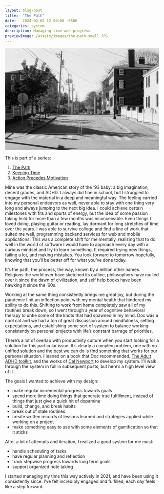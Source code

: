 ```yaml
---
layout: blog-post
title:  "The Path"
date:   2024-02-02 12:50:08 -0500
categories: system
description: Managing time and progress
previewImage: /assets/images/the-path-small.JPG
---
```


![The path](/assets/images/the-path.JPG "The path")

This is part of a series:
1. [The Path](/system/2024/02/02/the-path.html)
2. [Keeping Time](/system/2024/03/27/keeping-time.html)
2. [Action Precedes Motivation](/system/2024/05/29/action-precedes-motivation.html)

Mine was the classic American story of the ’93 baby: a big imagination, decent grades, and ADHD. I always did fine in school, but I struggled to engage with the material in a deep and meaningful way. The feeling carried into my personal endeavors as well, never able to stay with one thing very long and always jumping to the next big idea. I could achieve certain milestones with fits and spurts of energy, but the idea of some passion taking hold for more than a few months was inconceivable. Even things I loved doing, playing guitar or reading, lay dormant for long stretches of time over the years. I was able to survive college and find a line of work that suited me well, programming backend services for web and mobile applications. This was a complete shift for me mentally, realizing that to do well in the world of software I would have to approach every day with a curious mindset and try to learn something. It required trying new things, failing a lot, and making mistakes. You look forward to tomorrow hopefully, knowing that you’ll be better off for what you’ve done today.

It’s the path, the process, the way, known by a million other names. Religions the world over have sketched its outline, philosophers have mulled over it since the dawn of civilization, and self help books have been hawking it since the ‘60s.

Working at the same thing consistently brings me great joy, but during the pandemic I hit an inflection point with my mental health that hindered my ability to do this. Shifting to work from home completely saw all of my routines break down, so I went through a year of cognitive behavioral therapy to untie some of the knots that had spawned in my mind. Doc was a cool cat and we had a ton of great discussion around mindfulness, setting expectations, and establishing some sort of system to balance working consistently on personal projects with life’s constant barrage of priorities.

There’s a lot of overlap with productivity culture when you start looking for a solution for this particular issue. It’s clearly a complex problem, one with no unified solution and the best we can do is find something that works for our personal situation. I leaned on a book that Doc recommended, [The Adult ADHD toolkit](https://www.goodreads.com/book/show/21087203-the-adult-adhd-tool-kit?ac=1&from_search=true&qid=7VAZEu1dxf&rank=1), and the works of [Cal Newport](https://calnewport.com) to develop my system. I’ll walk through the system in full in subsequent posts, but here’s a high level view of it.

The goals I wanted to achieve with my design:
* make regular incremental progress towards goals
* spend more time doing things that generate true fulfillment, instead of things that just give a quick hit of dopamine
* build, change, and break habits
* break out of stale routines
* create written records of lessons learned and strategies applied while working on a project
* make something easy to use with some elements of gamification so that it sticks

After a lot of attempts and iteration, I realized a good system for me must:
* handle scheduling of tasks
* have regular planning and reflection
* track stepwise progress towards long term goals
* support organized note taking

I started managing my time this way actively in 2021, and have been using it consistently since. I’ve felt incredibly engaged and fulfilled; each day feels like a step forward.
